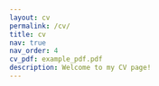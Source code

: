 ```yaml
---
layout: cv
permalink: /cv/
title: cv
nav: true
nav_order: 4
cv_pdf: example_pdf.pdf
description: Welcome to my CV page!
---
```

